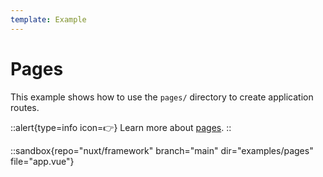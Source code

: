 ```yaml
---
template: Example
---
```


# Pages

This example shows how to use the `pages/` directory to create application routes.

::alert{type=info icon=👉}
Learn more about [pages](/docs/directory-structure/pages).
::

::sandbox{repo="nuxt/framework" branch="main" dir="examples/pages" file="app.vue"}
